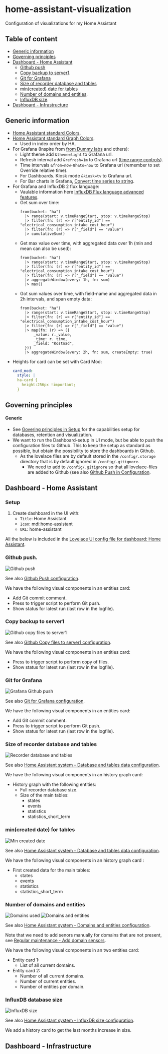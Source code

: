# home-assistant-visualization

Configuration of visualizations for my Home Assistant

## Table of content

- [Generic information](https://github.com/slittorin/home-assistant-visualization#generic-information)
- [Governing principles](https://github.com/slittorin/home-assistant-visualization#governing-principles)
- [Dashboard - Home Assistant](https://github.com/slittorin/home-assistant-visualization#dashboard---home-assistant)
  - [Github push](https://github.com/slittorin/home-assistant-visualization#github-push)
  - [Copy backup to server1](https://github.com/slittorin/home-assistant-visualization#copy-backup-to-server1).
  - [Git for Grafana](https://github.com/slittorin/home-assistant-visualization#git-for-grafana)
  - [Size of recorder database and tables](https://github.com/slittorin/home-assistant-visualization#size-of-recorder-database-and-tables)
  - [min(created) date for tables](https://github.com/slittorin/home-assistant-visualization#mincreated-date-for-tables)
  - [Number of domains and entities](https://github.com/slittorin/home-assistant-visualization#number-of-domains-and-entities).
  - [InfluxDB size](https://github.com/slittorin/home-assistant-visualization/blob/main/README.md#influxdb-database-size).
- [Dashboard - Infrastructure](https://github.com/slittorin/home-assistant-visualization/blob/main/README.md#dashboard---infrastructure)

## Generic information

- [Home Assistant standard Colors](https://github.com/home-assistant/core/blob/dev/homeassistant/util/color.py).
- [Home Assistant standard Graph Colors](https://github.com/home-assistant/frontend/blob/dev/src/common/color/colors.ts).
  - Used in index order by HA.
- For Grafana (Inspire from [from Dummy labs](https://dummylabs.com/post/2019-01-13-influxdb-part1/) and others):
  - Light theme add `&theme=light` to Grafana url.
  - Refresh interval add `&refresh=1m` to Grafana url ([time range controls](https://grafana.com/docs/grafana/latest/dashboards/time-range-controls/)).
  - Time intervals `&from=now-8h&to=now` to Grafana url (remember to set Override relative time).
  - For Dashboards. Kiosk mode `&kiosk=tv` to Grafana url.
  - For Bar charts in Grafana, [Convert time series to string](https://community.grafana.com/t/grafana-8-bar-chart-not-working-with-time-base-labels/50062).
- For Grafana and InfluxDB 2 flux language:
  - Vaulable information here [InfluxDB Flux language advanced features](https://www.sqlpac.com/en/documents/influxdb-flux-language-advanced-features.html).
  - Get sum over time:
    ```flux
    from(bucket: "ha")
      |> range(start: v.timeRangeStart, stop: v.timeRangeStop)
      |> filter(fn: (r) => r["entity_id"] == "electrical_consumption_intake_cost_hour")
      |> filter(fn: (r) => r["_field"] == "value")
      |> cumulativeSum()
    ```
  - Get max value over time, with aggregated data over 1h (min and mean can also be used):
    ```flux
    from(bucket: "ha")
      |> range(start: v.timeRangeStart, stop: v.timeRangeStop)
      |> filter(fn: (r) => r["entity_id"] == "electrical_consumption_intake_cost_hour")
      |> filter(fn: (r) => r["_field"] == "value")
      |> aggregateWindow(every: 1h, fn: sum)
      |> max()
    ```
  - Got sum values over time, with field-name and aggregated data in 2h intervals, and span empty data:
    ```flux
    from(bucket: "ha")
      |> range(start: v.timeRangeStart, stop: v.timeRangeStop)
      |> filter(fn: (r) => r["entity_id"] == "electrical_consumption_intake_cost_hour")
      |> filter(fn: (r) => r["_field"] == "value")
      |> map(fn: (r) => ({
          _value: r._value,
          _time: r._time,
          _field: "Kostnad",
      }))
      |> aggregateWindow(every: 2h, fn: sum, createEmpty: true)
    ```
- Heights for card can be set with Card Mod:
  ```yaml
  card_mod:
    style: |
    ha-card {
      height:256px !important;
    }
  ```

## Governing principles

#### Generic

- See [Govering principles in Setup](https://github.com/slittorin/home-assistant-setup#governing-principles) for the capabilities setup for databases, retention and visualization. 
- We want to run the Dashboard-setup in UI mode, but be able to push the configuration files to Github. This to keep the setup as standard as possible, but obtain the possibility to store the dashboards in Github.
  - As the lovelace files are by default stored in the `/config/.storage` directory that is by default ignored in `/config/.gitignore`.
    - We need to add to `/config/.gitignore` so that all lovelace-files are added to Github (see also [Github Push in Configuration](https://github.com/slittorin/home-assistant-configuration/blob/main/README.md#github-push).

## Dashboard - Home Assistant

### Setup

1. Create dashboard in the UI with:
   - `Title`: Home Assistant
   - `Icon`: mdi:home-assistant
   - `URL`: home-assistant

All the below is included in the [Lovelace UI config file for dashboard: Home Assistant](https://github.com/slittorin/home-assistant-config/blob/master/.storage/lovelace.home_assistant).

### Github push.

![Github push](https://github.com/slittorin/home-assistant-visualization/blob/main/images/push_to_github.png)

See also [Github Push configuration](https://github.com/slittorin/home-assistant-configuration#github-push).

We have the following visual components in an entities card:
- Add Git commit comment.
- Press to trigger script to perform Git push.
- Show status for latest run (last row in the logfile).

### Copy backup to server1

![Github copy files to server1](https://github.com/slittorin/home-assistant-visualization/blob/main/images/copy_backup.png)

See also [Github Copy files to server1 configuration](https://github.com/slittorin/home-assistant-configuration#copy-backup-files-to-server1).

We have the following visual components in an entities card:
- Press to trigger script to perform copy of files.
- Show status for latest run (last row in the logfile).

### Git for Grafana

![Grafana Github push](https://github.com/slittorin/home-assistant-visualization/blob/main/images/grafana_github_push.png)

See also [Git for Grafana configuration](https://github.com/slittorin/home-assistant-setup#git-for-grafanah).

We have the following visual components in an entities card:
- Add Git commit comment.
- Press to trigger script to perform Git push.
- Show status for latest run (last row in the logfile).

### Size of recorder database and tables

![Recorder database and tables](https://github.com/slittorin/home-assistant-visualization/blob/main/images/recorder_database_and_tables.png)

See also [Home Assistant system - Database and tables data configuration](https://github.com/slittorin/home-assistant-configuration#package---home-assistant-system---database-and-tables-data).

We have the following visual components in an history graph card:
- History graph with the following entities:
  - Full recorder database size.
  - Size of the main tables:
    - states
    - events
    - statistics
    - statistics_short_term

### min(created date) for tables

![Min created date](https://github.com/slittorin/home-assistant-visualization/blob/main/images/min_created_date.png)

See also [Home Assistant system - Database and tables data configuration](https://github.com/slittorin/home-assistant-configuration#package---home-assistant-system---database-and-tables-data).

We have the following visual components in an history graph card :
- First created data for the main tables:
  - states
  - events
  - statistics
  - statistics_short_term

### Number of domains and entities

![Domains used](https://github.com/slittorin/home-assistant-visualization/blob/main/images/domains_used.png)
![Domains and entities](https://github.com/slittorin/home-assistant-visualization/blob/main/images/domains_entities.png)

See also [Home Assistant system - Domains and entities configuration](https://github.com/slittorin/home-assistant-configuration/blob/main/README.md#package---home-assistant-system---domains-and-entities).

Note that we need to add senors manually for domains that are not present, see [Regular maintenance - Add domain sensors](https://github.com/slittorin/home-assistant-maintenance#add-domain-sensors).

We have the following visual components in an two entities card:
- Entity card 1:
  - List of all current domains.
- Entity card 2:
  - Number of all current domains.
  - Number of current entities.
  - Number of entities per domain.

### InfluxDB database size

![InfluxDB size](https://github.com/slittorin/home-assistant-visualization/blob/main/images/influxdb_size.png)

See also [Home Assistant system - InfluxDB size configuration](https://github.com/slittorin/home-assistant-configuration#package---home-assistant-system---influxdb-size).

We add a history card to get the last months increase in size.

## Dashboard - Infrastructure


